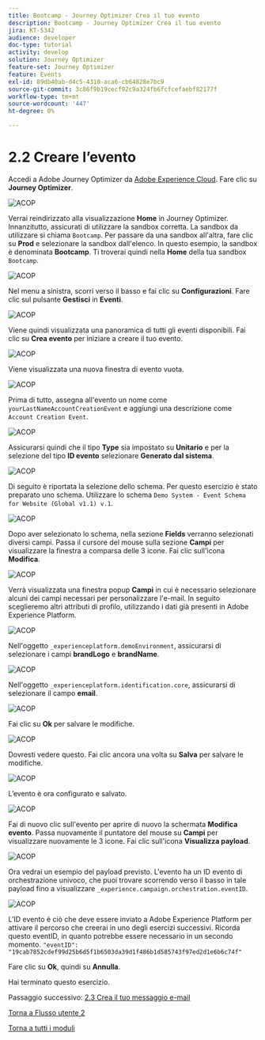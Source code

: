 ```yaml
---
title: Bootcamp - Journey Optimizer Crea il tuo evento
description: Bootcamp - Journey Optimizer Crea il tuo evento
jira: KT-5342
audience: developer
doc-type: tutorial
activity: develop
solution: Journey Optimizer
feature-set: Journey Optimizer
feature: Events
exl-id: 89db40ab-d4c5-4310-aca6-cb64828e7bc9
source-git-commit: 3c86f9b19cecf92c9a324fb6fcfcefaebf82177f
workflow-type: tm+mt
source-wordcount: '447'
ht-degree: 0%

---
```


# 2.2 Creare l’evento

Accedi a Adobe Journey Optimizer da [Adobe Experience Cloud](https://experience.adobe.com). Fare clic su **Journey Optimizer**.

![ACOP](./images/acophome.png)

Verrai reindirizzato alla visualizzazione **Home** in Journey Optimizer. Innanzitutto, assicurati di utilizzare la sandbox corretta. La sandbox da utilizzare si chiama `Bootcamp`. Per passare da una sandbox all&#39;altra, fare clic su **Prod** e selezionare la sandbox dall&#39;elenco. In questo esempio, la sandbox è denominata **Bootcamp**. Ti troverai quindi nella **Home** della tua sandbox `Bootcamp`.

![ACOP](./images/acoptriglp.png)

Nel menu a sinistra, scorri verso il basso e fai clic su **Configurazioni**. Fare clic sul pulsante **Gestisci** in **Eventi**.

![ACOP](./images/acopmenu.png)

Viene quindi visualizzata una panoramica di tutti gli eventi disponibili. Fai clic su **Crea evento** per iniziare a creare il tuo evento.

![ACOP](./images/emptyevent.png)

Viene visualizzata una nuova finestra di evento vuota.

![ACOP](./images/emptyevent1.png)

Prima di tutto, assegna all&#39;evento un nome come `yourLastNameAccountCreationEvent` e aggiungi una descrizione come `Account Creation Event`.

![ACOP](./images/eventdescription.png)

Assicurarsi quindi che il tipo **Type** sia impostato su **Unitario** e per la selezione del tipo **ID evento** selezionare **Generato dal sistema**.

![ACOP](./images/eventidtype.png)

Di seguito è riportata la selezione dello schema. Per questo esercizio è stato preparato uno schema. Utilizzare lo schema `Demo System - Event Schema for Website (Global v1.1) v.1`.

![ACOP](./images/eventschema.png)

Dopo aver selezionato lo schema, nella sezione **Fields** verranno selezionati diversi campi. Passa il cursore del mouse sulla sezione **Campi** per visualizzare la finestra a comparsa delle 3 icone. Fai clic sull&#39;icona **Modifica**.

![ACOP](./images/eventpayload.png)

Verrà visualizzata una finestra popup **Campi** in cui è necessario selezionare alcuni dei campi necessari per personalizzare l&#39;e-mail.  In seguito sceglieremo altri attributi di profilo, utilizzando i dati già presenti in Adobe Experience Platform.

![ACOP](./images/eventfields.png)

Nell&#39;oggetto `_experienceplatform.demoEnvironment`, assicurarsi di selezionare i campi **brandLogo** e **brandName**.

![ACOP](./images/eventpayloadbr.png)

Nell&#39;oggetto `_experienceplatform.identification.core`, assicurarsi di selezionare il campo **email**.

![ACOP](./images/eventpayloadbrid.png)

Fai clic su **Ok** per salvare le modifiche.

![ACOP](./images/saveok.png)

Dovresti vedere questo. Fai clic ancora una volta su **Salva** per salvare le modifiche.

![ACOP](./images/eventsave.png)

L’evento è ora configurato e salvato.

![ACOP](./images/eventdone.png)

Fai di nuovo clic sull&#39;evento per aprire di nuovo la schermata **Modifica evento**. Passa nuovamente il puntatore del mouse su **Campi** per visualizzare nuovamente le 3 icone. Fai clic sull&#39;icona **Visualizza payload**.

![ACOP](./images/viewevent.png)

Ora vedrai un esempio del payload previsto.
L&#39;evento ha un ID evento di orchestrazione univoco, che puoi trovare scorrendo verso il basso in tale payload fino a visualizzare `_experience.campaign.orchestration.eventID`.

![ACOP](./images/payloadeventID.png)

L’ID evento è ciò che deve essere inviato a Adobe Experience Platform per attivare il percorso che creerai in uno degli esercizi successivi. Ricorda questo eventID, in quanto potrebbe essere necessario in un secondo momento.
`"eventID": "19cab7852cdef99d25b6d5f1b6503da39d1f486b1d585743f97ed2d1e6b6c74f"`

Fare clic su **Ok**, quindi su **Annulla**.

Hai terminato questo esercizio.

Passaggio successivo: [2.3 Crea il tuo messaggio e-mail](./ex3.md)

[Torna a Flusso utente 2](./uc2.md)

[Torna a tutti i moduli](../../overview.md)
